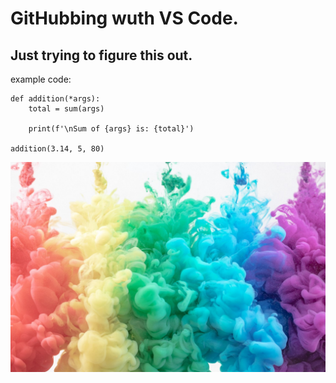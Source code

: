 # GitHubbing wuth VS Code.

## Just trying to figure this out.


example code:
``````
def addition(*args):
    total = sum(args)
    
    print(f'\nSum of {args} is: {total}')
    
addition(3.14, 5, 80)
``````





![Alt text](cloudy.jpg)